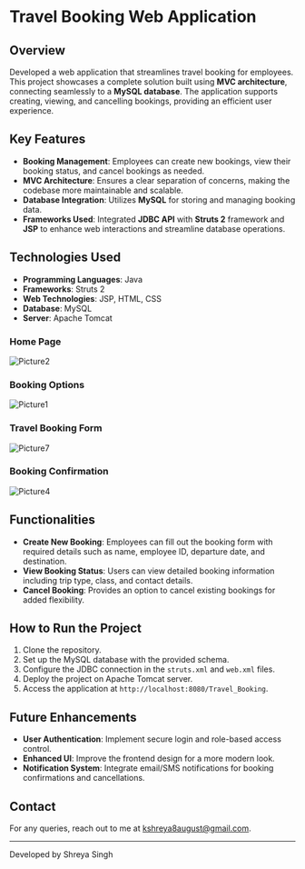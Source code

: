 # Travel Booking Web Application

## Overview
Developed a web application that streamlines travel booking for employees. This project showcases a complete solution built using **MVC architecture**, connecting seamlessly to a **MySQL database**. The application supports creating, viewing, and cancelling bookings, providing an efficient user experience.

## Key Features
- **Booking Management**: Employees can create new bookings, view their booking status, and cancel bookings as needed.
- **MVC Architecture**: Ensures a clear separation of concerns, making the codebase more maintainable and scalable.
- **Database Integration**: Utilizes **MySQL** for storing and managing booking data.
- **Frameworks Used**: Integrated **JDBC API** with **Struts 2** framework and **JSP** to enhance web interactions and streamline database operations.

## Technologies Used
- **Programming Languages**: Java
- **Frameworks**: Struts 2
- **Web Technologies**: JSP, HTML, CSS
- **Database**: MySQL
- **Server**: Apache Tomcat

### Home Page
![Picture2](https://github.com/user-attachments/assets/9433ab20-0748-4000-994a-6ec33d9f7001)

### Booking Options
![Picture1](https://github.com/user-attachments/assets/ed3c5961-ae53-4e29-8236-d308e86b1e3d)

### Travel Booking Form
![Picture7](https://github.com/user-attachments/assets/6a3af325-a743-4270-ba35-8f095ba5b537)


### Booking Confirmation
![Picture4](https://github.com/user-attachments/assets/8c5dcf73-0ba9-4443-88cb-e9435c33e0c4)

## Functionalities
- **Create New Booking**: Employees can fill out the booking form with required details such as name, employee ID, departure date, and destination.
- **View Booking Status**: Users can view detailed booking information including trip type, class, and contact details.
- **Cancel Booking**: Provides an option to cancel existing bookings for added flexibility.

## How to Run the Project
1. Clone the repository.
2. Set up the MySQL database with the provided schema.
3. Configure the JDBC connection in the `struts.xml` and `web.xml` files.
4. Deploy the project on Apache Tomcat server.
5. Access the application at `http://localhost:8080/Travel_Booking`.

## Future Enhancements
- **User Authentication**: Implement secure login and role-based access control.
- **Enhanced UI**: Improve the frontend design for a more modern look.
- **Notification System**: Integrate email/SMS notifications for booking confirmations and cancellations.

## Contact
For any queries, reach out to me at [kshreya8august@gmail.com](mailto:kshreya8august@gmail.com).

---

Developed by Shreya Singh
